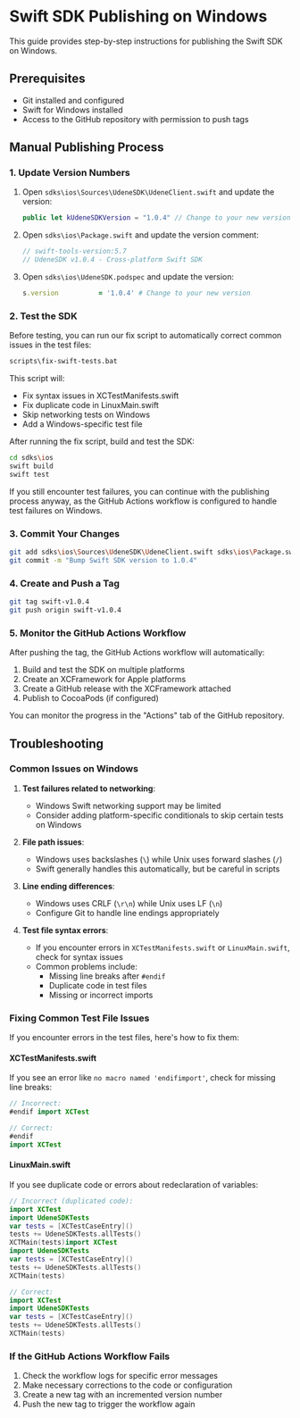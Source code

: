 # Swift SDK Publishing on Windows

This guide provides step-by-step instructions for publishing the Swift SDK on Windows.

## Prerequisites

- Git installed and configured
- Swift for Windows installed
- Access to the GitHub repository with permission to push tags

## Manual Publishing Process

### 1. Update Version Numbers

1. Open `sdks\ios\Sources\UdeneSDK\UdeneClient.swift` and update the version:
   ```swift
   public let kUdeneSDKVersion = "1.0.4" // Change to your new version
   ```

2. Open `sdks\ios\Package.swift` and update the version comment:
   ```swift
   // swift-tools-version:5.7
   // UdeneSDK v1.0.4 - Cross-platform Swift SDK
   ```

3. Open `sdks\ios\UdeneSDK.podspec` and update the version:
   ```ruby
   s.version          = '1.0.4' # Change to your new version
   ```

### 2. Test the SDK

Before testing, you can run our fix script to automatically correct common issues in the test files:

```bash
scripts\fix-swift-tests.bat
```

This script will:
- Fix syntax issues in XCTestManifests.swift
- Fix duplicate code in LinuxMain.swift
- Skip networking tests on Windows
- Add a Windows-specific test file

After running the fix script, build and test the SDK:

```bash
cd sdks\ios
swift build
swift test
```

If you still encounter test failures, you can continue with the publishing process anyway, as the GitHub Actions workflow is configured to handle test failures on Windows.

### 3. Commit Your Changes

```bash
git add sdks\ios\Sources\UdeneSDK\UdeneClient.swift sdks\ios\Package.swift sdks\ios\UdeneSDK.podspec
git commit -m "Bump Swift SDK version to 1.0.4"
```

### 4. Create and Push a Tag

```bash
git tag swift-v1.0.4
git push origin swift-v1.0.4
```

### 5. Monitor the GitHub Actions Workflow

After pushing the tag, the GitHub Actions workflow will automatically:

1. Build and test the SDK on multiple platforms
2. Create an XCFramework for Apple platforms
3. Create a GitHub release with the XCFramework attached
4. Publish to CocoaPods (if configured)

You can monitor the progress in the "Actions" tab of the GitHub repository.

## Troubleshooting

### Common Issues on Windows

1. **Test failures related to networking**:
   - Windows Swift networking support may be limited
   - Consider adding platform-specific conditionals to skip certain tests on Windows

2. **File path issues**:
   - Windows uses backslashes (`\`) while Unix uses forward slashes (`/`)
   - Swift generally handles this automatically, but be careful in scripts

3. **Line ending differences**:
   - Windows uses CRLF (`\r\n`) while Unix uses LF (`\n`)
   - Configure Git to handle line endings appropriately

4. **Test file syntax errors**:
   - If you encounter errors in `XCTestManifests.swift` or `LinuxMain.swift`, check for syntax issues
   - Common problems include:
     - Missing line breaks after `#endif`
     - Duplicate code in test files
     - Missing or incorrect imports

### Fixing Common Test File Issues

If you encounter errors in the test files, here's how to fix them:

#### XCTestManifests.swift

If you see an error like `no macro named 'endifimport'`, check for missing line breaks:

```swift
// Incorrect:
#endif import XCTest

// Correct:
#endif
import XCTest
```

#### LinuxMain.swift

If you see duplicate code or errors about redeclaration of variables:

```swift
// Incorrect (duplicated code):
import XCTest
import UdeneSDKTests
var tests = [XCTestCaseEntry]()
tests += UdeneSDKTests.allTests()
XCTMain(tests)import XCTest
import UdeneSDKTests
var tests = [XCTestCaseEntry]()
tests += UdeneSDKTests.allTests()
XCTMain(tests)

// Correct:
import XCTest
import UdeneSDKTests
var tests = [XCTestCaseEntry]()
tests += UdeneSDKTests.allTests()
XCTMain(tests)
```

### If the GitHub Actions Workflow Fails

1. Check the workflow logs for specific error messages
2. Make necessary corrections to the code or configuration
3. Create a new tag with an incremented version number
4. Push the new tag to trigger the workflow again